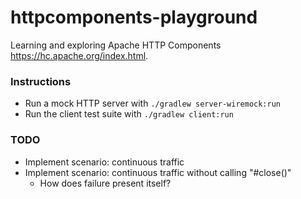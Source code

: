 # httpcomponents-playground

Learning and exploring Apache HTTP Components <https://hc.apache.org/index.html>.

### Instructions

* Run a mock HTTP server with `./gradlew server-wiremock:run`
* Run the client test suite with `./gradlew client:run`

### TODO

* Implement scenario: continuous traffic 
* Implement scenario: continuous traffic without calling "#close()"
  * How does failure present itself?   